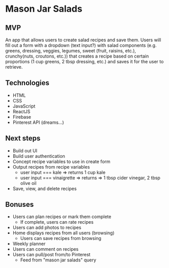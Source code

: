 # Mason Jar Salads

## MVP
An app that allows users to create salad recipes and save them. Users will fill out a form with a dropdown (text input?) with salad components (e.g. greens, dressing, veggies, legumes, sweet (fruit, raisins, etc.), crunchy(nuts, croutons, etc.)) that creates a recipe based on certain proportions (1 cup greens, 2 tbsp dressing, etc.) and saves it for the user to retrieve.

## Technologies
- HTML
- CSS
- JavaScript
- ReactJS
- Firebase
- Pinterest API (dreams...)

## Next steps
 - Build out UI
 - Build user authentication
 - Concept recipe variables to use in create form
 - Output recipes from recipe variables
   - user input === kale => returns 1 cup kale
   - user input === vinaigrette => returns => 1 tbsp cider vinegar, 2 tbsp olive oil
 - Save, view, and delete recipes


## Bonuses
- Users can plan recipes or mark them complete
  - If complete, users can rate recipes
- Users can add photos to recipes
- Home displays recipes from all users (browsing)
  - Users can save recipes from browsing
- Weekly planner
- Users can comment on recipes
- Users can pull/post from/to Pinterest
  - Feed from "mason jar salads" query

